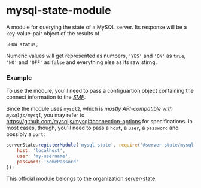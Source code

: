# mysql-state-module

A module for querying the state of a MySQL server. Its response will be a
key-value-pair object of the results of

```sql
SHOW status;
```

Numeric values will get represented as numbers, `'YES'` and `'ON'` as `true`,
`'NO'` and `'OFF'` as `false` and everything else as its raw stirng.

### Example
To use the module, you'll need to pass a configuartion object containing the connect information to the [*SMF*](https://github.com/server-state/specs/blob/master/terminology/server-module-function.md).

Since the module uses `mysql2`, which is *mostly API-compatible with `mysqljs/mysql`*, you may refer to https://github.com/mysqljs/mysql#connection-options for specifications. In most cases, though, you'll need to pass a `host`, a `user`, a `password` and possibly a `port`:

```js
serverState.registerModule('mysql-state', require('@server-state/mysql-state-module'), {
	host: 'localhost',
	user: 'my-username',
	password: 'somePassord'
});
```

This official module belongs to the organization [server-state](https://github.com/server-state).

